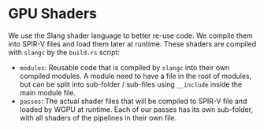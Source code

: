 # GPU Shaders

We use the Slang shader language to better re-use code. We compile them into SPIR-V files and load them later at
runtime. These shaders are compiled with `slangc` by the `build.rs` script:

- `modules`: Reusable code that is compiled by `slangc` into their own compiled modules. A module need to have a file
  in the root of modules, but can be split into sub-folder / sub-files using `__include` inside the main module file.
- `passes`: The actual shader files that will be compiled to SPIR-V file and loaded by WGPU at runtime. Each of our
  passes has its own sub-folder, with all shaders of the pipelines in their own file.
